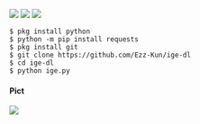 ![](https://img.shields.io/badge/python-3.8.x-blue)  ![](https://img.shields.io/badge/Coder-Ezz--Kun-green)   ![](https://img.shields.io/badge/%40copyright-2020-orange)

```
$ pkg install python
$ python -m pip install requests
$ pkg install git
$ git clone https://github.com/Ezz-Kun/ige-dl
$ cd ige-dl
$ python ige.py
```

#### Pict
![](https://i.ibb.co/jyjJQrR/Screenshot-20200403-163629-picsay.png)
